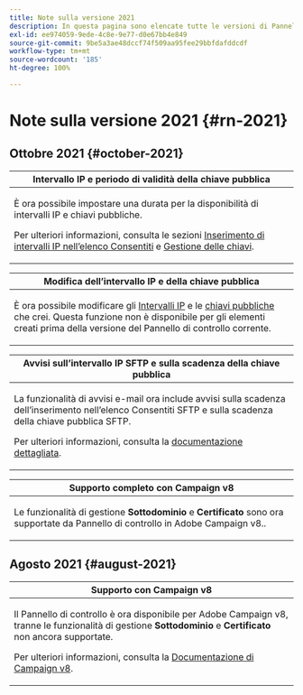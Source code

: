 ```yaml
---
title: Note sulla versione 2021
description: In questa pagina sono elencate tutte le versioni di Pannello di controllo del 2021.
exl-id: ee974059-9ede-4c8e-9e77-d0e67bb4e849
source-git-commit: 9be5a3ae48dccf74f509aa95fee29bbfdafddcdf
workflow-type: tm+mt
source-wordcount: '185'
ht-degree: 100%

---
```


# Note sulla versione 2021 {#rn-2021}

## Ottobre 2021 {#october-2021}

<table>
<thead>
<tr>
<th><strong>Intervallo IP e periodo di validità della chiave pubblica</strong><br/></th>
</tr>
</thead>
<tbody>
<tr>
<td>
<p>È ora possibile impostare una durata per la disponibilità di intervalli IP e chiavi pubbliche. </p><p>Per ulteriori informazioni, consulta le sezioni <a href="../sftp/using/ip-range-allow-listing.md#adding-ip-addresses-allow-list">Inserimento di intervalli IP nell’elenco Consentiti</a> e <a href="../sftp/using/key-management.md#installing-ssh-key">Gestione delle chiavi</a>.</p>
</td>
</tr>
</tbody>
</table>

<table>
<thead>
<tr>
<th><strong>Modifica dell’intervallo IP e della chiave pubblica</strong><br/></th>
</tr>
</thead>
<tbody>
<tr>
<td>
<p>È ora possibile modificare gli <a href="../sftp/using/ip-range-allow-listing.md#editing-ip-ranges">Intervalli IP</a> e le <a href="../sftp/using/key-management.md#editing-public-keys">chiavi pubbliche</a> che crei. Questa funzione non è disponibile per gli elementi creati prima della versione del Pannello di controllo corrente.
</td>
</tr>
</tbody>
</table>

<table>
<thead>
<tr>
<th><strong>Avvisi sull’intervallo IP SFTP e sulla scadenza della chiave pubblica</strong><br/></th>
</tr>
</thead>
<tbody>
<tr>
<td>
<p>La funzionalità di avvisi e-mail ora include avvisi sulla scadenza dell’inserimento nell’elenco Consentiti SFTP e sulla scadenza della chiave pubblica SFTP.</p><p>Per ulteriori informazioni, consulta la <a href="../performance-monitoring/using/email-alerting.md">documentazione dettagliata</a>.</p>
</td>
</tr>
</tbody>
</table>

<table>
<thead>
<tr>
<th><strong>Supporto completo con Campaign v8</strong><br/></th>
</tr>
</thead>
<tbody>
<tr>
<td>
<p>Le funzionalità di gestione <strong>Sottodominio</strong> e <strong>Certificato</strong> sono ora supportate da Pannello di controllo in Adobe Campaign v8.</a>.</p>
</td>
</tr>
</tbody>
</table>

## Agosto 2021 {#august-2021}

<table>
<thead>
<tr>
<th><strong>Supporto con Campaign v8</strong><br/></th>
</tr>
</thead>
<tbody>
<tr>
<td>
<p>Il Pannello di controllo è ora disponibile per Adobe Campaign v8, tranne le funzionalità di gestione <strong>Sottodominio</strong> e <strong>Certificato</strong> non ancora supportate.</p><p>Per ulteriori informazioni, consulta la <a href="https://experienceleague.adobe.com/docs/campaign/campaign-v8/deploy/self-service.html?lang=it" target="blank">Documentazione di Campaign v8</a>.</p>
</td>
</tr>
</tbody>
</table>
